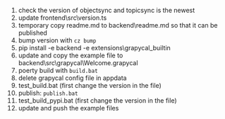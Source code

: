 1. check the version of objectsync and topicsync is the newest
1. update frontend\src\version.ts
1. temporary copy readme.md to backend\readme.md so that it can be published
1. bump version with `cz bump` 
1. pip install -e backend -e extensions\grapycal_builtin 
1. update and copy the example file to backend\src\grapycal\Welcome.grapycal
1. poerty build with `build.bat`
1. delete grapycal config file in appdata
1. test_build.bat (first change the version in the file)
1. publish: `publish.bat`
1. test_build_pypi.bat (first change the version in the file)
1. update and push the example files
